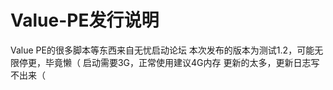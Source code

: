 # Value-PE发行说明
Value PE的很多脚本等东西来自无忧启动论坛
本次发布的版本为测试1.2，可能无限停更，毕竟懒（
启动需要3G，正常使用建议4G内存
更新的太多，更新日志写不出来（
